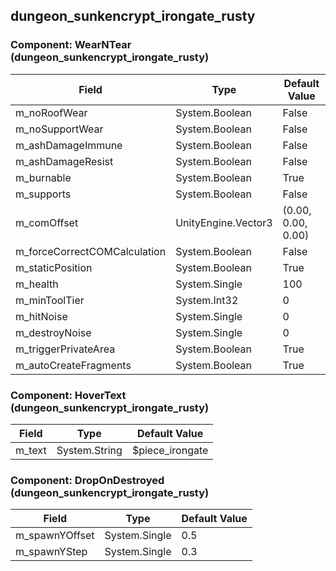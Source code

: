 ## dungeon_sunkencrypt_irongate_rusty

### Component: WearNTear (dungeon_sunkencrypt_irongate_rusty)

|Field|Type|Default Value|
|-----|----|-------------|
|m_noRoofWear|System.Boolean|False|
|m_noSupportWear|System.Boolean|False|
|m_ashDamageImmune|System.Boolean|False|
|m_ashDamageResist|System.Boolean|False|
|m_burnable|System.Boolean|True|
|m_supports|System.Boolean|False|
|m_comOffset|UnityEngine.Vector3|(0.00, 0.00, 0.00)|
|m_forceCorrectCOMCalculation|System.Boolean|False|
|m_staticPosition|System.Boolean|True|
|m_health|System.Single|100|
|m_minToolTier|System.Int32|0|
|m_hitNoise|System.Single|0|
|m_destroyNoise|System.Single|0|
|m_triggerPrivateArea|System.Boolean|True|
|m_autoCreateFragments|System.Boolean|True|

### Component: HoverText (dungeon_sunkencrypt_irongate_rusty)

|Field|Type|Default Value|
|-----|----|-------------|
|m_text|System.String|$piece_irongate|

### Component: DropOnDestroyed (dungeon_sunkencrypt_irongate_rusty)

|Field|Type|Default Value|
|-----|----|-------------|
|m_spawnYOffset|System.Single|0.5|
|m_spawnYStep|System.Single|0.3|

